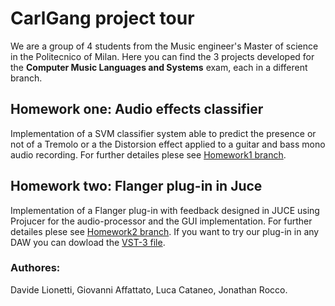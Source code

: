 # CarlGang project tour
We are a group of 4 students from the Music engineer's Master of science in the Politecnico of Milan.
Here you can find the 3 projects developed for the **Computer Music Languages and Systems** exam, each in a different branch. 

## Homework one: Audio effects classifier
Implementation of a SVM classifier system able to predict the presence or not of a Tremolo or a the Distorsion effect applied to a guitar and bass mono audio recording.
For further detailes plese see [Homework1 branch](https://github.com/EllDy96/CarlGang/tree/Homework1).

## Homework two: Flanger plug-in in Juce
Implementation of a Flanger plug-in with feedback designed in JUCE using Projucer for the audio-processor and the GUI implementation. For further detailes plese see [Homework2 branch](https://github.com/EllDy96/CarlGang/tree/Homework2).
If you want to try our plug-in in any DAW you can dowload the [VST-3 file](https://github.com/EllDy96/CarlGang/blob/Homework2/Hw_2/Flanger/VST3/Flanger.vst3).
### Authores: 
Davide Lionetti, Giovanni Affattato, Luca Cataneo, Jonathan Rocco.
